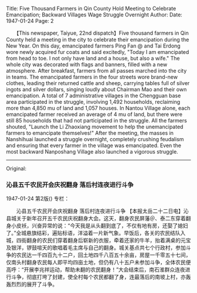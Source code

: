 Title: Five Thousand Farmers in Qin County Hold Meeting to Celebrate Emancipation; Backward Villages Wage Struggle Overnight
Author:
Date: 1947-01-24
Page: 2

　　【This newspaper, Taiyue, 22nd dispatch】Five thousand farmers in Qin County held a meeting in the city to celebrate their emancipation during the New Year. On this day, emancipated farmers Ping Fan @ and Tai Erdong wore newly acquired fur coats and said excitedly, "Today I am emancipated from head to toe. I not only have land and a house, but also a wife." The whole city was decorated with flags and banners, filled with a new atmosphere. After breakfast, farmers from all passes marched into the city in teams. The emancipated farmers in the four streets wore brand-new clothes, leading their returned cattle and sheep, carrying tables full of silver ingots and silver dollars, singing loudly about Chairman Mao and their own emancipation. A total of 7 administrative villages in the Chengguan base area participated in the struggle, involving 1,492 households, reclaiming more than 4,850 mu of land and 1,057 houses. In Nantou Village alone, each emancipated farmer received an average of 4 mu of land, but there were still 85 households that had not participated in the struggle. All the farmers shouted, "Launch the Li Zhaoxiang movement to help the unemancipated farmers to emancipate themselves!" After the meeting, the masses in Nanshihuai launched a struggle overnight, completely crushing feudalism and ensuring that every farmer in the village was emancipated. Even the most backward Nanposhang Village also launched a vigorous struggle.



<hr /> 

Original: 


### 沁县五千农民开会庆祝翻身  落后村连夜进行斗争

1947-01-24
第2版()
专栏：

　　沁县五千农民开会庆祝翻身
    落后村连夜进行斗争
    【本报太岳二十二日电】沁县城关于新年召开五千农民庆祝翻身大会。这天，翻身农民屏藩＠、泰二东穿着翻身小皮袄，兴奋异常的说：“今天我是从头翻到底了，不仅有地有房，还娶了媳妇了。”全城悬旗结彩，遍贴标语，洋溢着一片新气象。早饭后，各关的农民结队入城，四街翻身的农民们穿着翻身后崭新的衣服，牵着还家的牛羊，抬着满桌的元宝及银洋，锣鼓喧天的歌唱着毛主席与自己的翻身。城关基点共七个行政村，参加斗争的农民达一千四百九十二户，回土地四千八百五十余亩，房屋一千零五十七间，仅南头村翻身农民每人即平均四亩土地，但仍有八十五户未参加斗争，全体农民便高呼：“开展李兆祥运动，帮助未翻的农民翻身！”大会结束后，南石淮群众连夜进行斗争，彻底打垮了封建，使全村每个农民都翻了身，连最落后的南坡上村，亦轰轰烈烈的展开了斗争。
